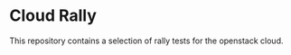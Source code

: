 Cloud Rally
===========

This repository contains a selection of rally tests for the openstack cloud.

